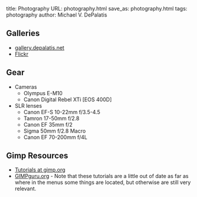 title: Photography
URL: photography.html
save_as: photography.html
tags: photography
author: Michael V. DePalatis

Galleries
---------

* [gallery.depalatis.net](http://gallery.depalatis.net)
* [Flickr](http://www.flickr.com/photos/16805364@N00/)

Gear
----

* Cameras
    * Olympus E-M10
	* Canon Digital Rebel XTi [EOS 400D]
* SLR lenses
    * Canon EF-S 10-22mm f/3.5-4.5
    * Tamron 17-50mm f/2.8
	* Canon EF 35mm f/2
	* Sigma 50mm f/2.8 Macro
	* Canon EF 70-200mm f/4L

Gimp Resources
--------------

* [Tutorials at gimp.org][GIMP tutorials]
* [GIMPguru.org][] - Note that these tutorials are a little out of
  date as far as where in the menus some things are located, but
  otherwise are still very relevant.

[GIMP tutorials]: http://www.gimp.org/tutorials
[GIMPguru.org]: http://www.gimpguru.org
